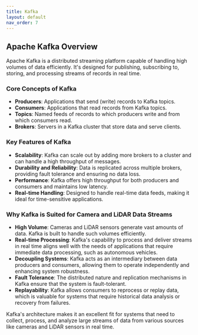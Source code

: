 ```yaml
---
title: Kafka
layout: default
nav_order: 7
---
```


## Apache Kafka Overview

Apache Kafka is a distributed streaming platform capable of handling high volumes of data efficiently. It's designed for publishing, subscribing to, storing, and processing streams of records in real time.

### Core Concepts of Kafka

- **Producers**: Applications that send (write) records to Kafka topics.
- **Consumers**: Applications that read records from Kafka topics.
- **Topics**: Named feeds of records to which producers write and from which consumers read.
- **Brokers**: Servers in a Kafka cluster that store data and serve clients.

### Key Features of Kafka

- **Scalability**: Kafka can scale out by adding more brokers to a cluster and can handle a high throughput of messages.
- **Durability and Reliability**: Data is replicated across multiple brokers, providing fault tolerance and ensuring no data loss.
- **Performance**: Kafka offers high throughput for both producers and consumers and maintains low latency.
- **Real-time Handling**: Designed to handle real-time data feeds, making it ideal for time-sensitive applications.

### Why Kafka is Suited for Camera and LiDAR Data Streams

- **High Volume**: Cameras and LiDAR sensors generate vast amounts of data. Kafka is built to handle such volumes efficiently.
- **Real-time Processing**: Kafka's capability to process and deliver streams in real time aligns well with the needs of applications that require immediate data processing, such as autonomous vehicles.
- **Decoupling Systems**: Kafka acts as an intermediary between data producers and consumers, allowing them to operate independently and enhancing system robustness.
- **Fault Tolerance**: The distributed nature and replication mechanisms in Kafka ensure that the system is fault-tolerant.
- **Replayability**: Kafka allows consumers to reprocess or replay data, which is valuable for systems that require historical data analysis or recovery from failures.

Kafka's architecture makes it an excellent fit for systems that need to collect, process, and analyze large streams of data from various sources like cameras and LiDAR sensors in real time.
